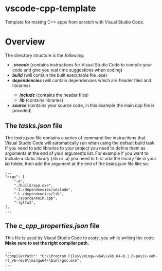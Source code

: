 # vscode-cpp-template
Template for making C++ apps from scratch with Visual Studio Code.

# Overview

The directory structure is the following:
<ul>
  <li><em><b>.vscode</b></em> (contains instructions for Visual Studio Code to compile your code and give you real time suggestions when coding)</li>
  <li><em><b>build</b></em> (will contain the built executable file .exe)</li>
  <li><em><b>dependencies</b></em> (will contain dependencies which are header files and libraries)</li>
    <ul>
      <li><em><b>include</b></em> (contains the header files)</li>
      <li><em><b>lib</b></em> (contains libraries)</lib>
    </ul>
  <li><em><b>source</b></em> (contains your source code, in this example the main.cpp file is provided)</li>
</ul>

## The <em>tasks.json</em> file

The <em>tasks.json</em> file contains a series of command line instructions that Visual Studio Code will automatically run when using the default build task.
If you need to add libraries to your project you need to define them as arguments at the end of your arguments list. 
For example if you want to include a static library (.lib or .a) you need to first add the library file in your <em>lib</em> folder, then add the argument at the end of
the <em>tasks.json</em> file like so:<br>
```
...
"args": [
    "-o",
    "./build/app.exe",
    "-I./dependencies/include",
    "-L./dependencies/lib",
    "./source/main.cpp",
    "-lglfw3",
],
...
```

## The <em>c_cpp_properties.json</em> file

This file is used by Visual Studio Code to assist you while writing the code. <b>Make sure to set the right compiler path.</b>
```
...
"compilerPath": "C:\\Program Files\\mingw-w64\\x86_64-8.1.0-posix-seh-rt_v6-rev0\\mingw64\\bin\\gcc.exe",
...
```
